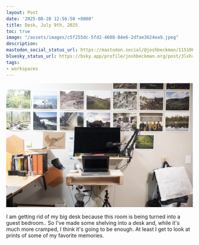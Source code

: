 ```yaml
---
layout: Post
date: '2025-08-28 12:56:50 +0000'
title: Desk, July 9th, 2025
toc: true
image: "/assets/images/c5f255dc-5fd2-4608-84e6-2dfae3624ea9.jpeg"
description:
mastodon_social_status_url: https://mastodon.social/@joshbeckman/115106900690660377
bluesky_status_url: https://bsky.app/profile/joshbeckman.org/post/3lxhriemar52c
tags:
- workspaces
---
```



![Desk on the wall](/assets/images/c5f255dc-5fd2-4608-84e6-2dfae3624ea9.jpeg)

I am getting rid of my big desk because this room is being turned into a guest bedroom.. So I've made some shelving into a desk and, while it's much more cramped, I think it's going to be enough. At least I get to look at prints of some of my favorite memories.
